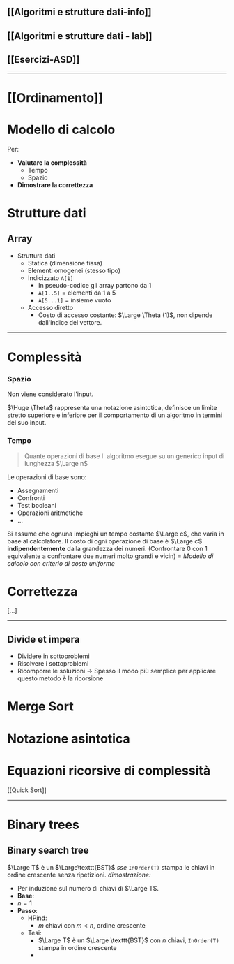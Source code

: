 
## [[Algoritmi e strutture dati-info]]

## [[Algoritmi e strutture dati - lab]]
## [[Esercizi-ASD]]
---

# [[Ordinamento]]


# Modello di calcolo 
Per: 
- **Valutare la complessità**
	- Tempo
	- Spazio
- **Dimostrare la correttezza**

# Strutture dati 
## Array 
- Struttura dati 
	- Statica (dimensione fissa)
	- Elementi omogenei (stesso tipo)
	- Indicizzato `A[1]` 
		- In pseudo-codice gli array partono da 1 
		- `A[1..5]` = elementi da 1  a 5
		- `A[5...1]` = insieme vuoto 
	- Accesso diretto 
		- Costo di accesso costante: $\Large \Theta (1)$, non dipende dall'indice del vettore. 
---

# Complessità 

### Spazio 
Non viene considerato l'input. 

$\Huge \Theta$ rappresenta una notazione asintotica, definisce un limite stretto superiore e inferiore per il comportamento di un algoritmo in termini del suo input. 
### Tempo 
> Quante operazioni di base l' algoritmo esegue su un generico input di lunghezza $\Large n$

Le operazioni di base sono: 
- Assegnamenti 
- Confronti 
- Test booleani
- Operazioni aritmetiche
- ...

Si assume che ognuna impieghi un tempo costante $\Large c$, che varia in base al calcolatore. 
Il costo di ogni operazione di base è $\Large c$ **indipendentemente** dalla grandezza dei numeri. (Confrontare 0 con 1 equivalente a confrontare due numeri molto grandi e vicin)
= *Modello di calcolo con criterio di costo uniforme*

# Correttezza
[...]

---

## Divide et impera

- Dividere in sottoproblemi 
- Risolvere i sottoproblemi
- Ricomporre le soluzioni 
-> Spesso il modo più semplice per applicare questo metodo è la ricorsione 

# Merge Sort
# Notazione asintotica

# Equazioni ricorsive di complessità 

[[Quick Sort]]


---

# Binary trees 
## Binary search tree 
$\Large T$ è un $\Large\texttt{BST}$ $sse$ `InOrder(T)` stampa le chiavi in ordine crescente senza ripetizioni. 
*dimostrazione:*
- Per induzione sul numero di chiavi di $\Large T$. 
- **Base**:
- $n = 1$
- **Passo**:
	- HPind:
		- $m$ chiavi con $m<n$, ordine crescente
	- Tesi: 
		- $\Large T$ è un $\Large \texttt{BST}$ con $n$ chiavi, `InOrder(T)` stampa in ordine crescente 
		- 

